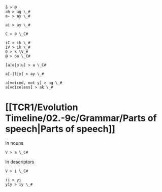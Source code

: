 ```sound_change
å > @
ah > ag \_#
a- > ay \_#

ai > ay \_#

C > 0 \_C#

iC > ik \_#
iV > ik \_#
0 > k \V_#
@ > oa \_C#

[a|e|o|u] > a \_C#

a[-|l|x] > ay \_#

a[voiced, not y] > ag \_#
a[voiceless] > ak \_#
```
# [[TCR1/Evolution Timeline/02.-9c/Grammar/Parts of speech|Parts of speech]]
In nouns 
```sound_change
V > a \_C#
```
In descriptors
```sound_change
V > i \_C#
```
```sound_change
ii > yi
yiy > iy \_#
```